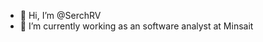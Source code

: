 - 👋 Hi, I’m @SerchRV
- 💼 I’m currently working as an software analyst at Minsait

<!---
SerchRV/SerchRV is a ✨ special ✨ repository because its `README.md` (this file) appears on your GitHub profile.
You can click the Preview link to take a look at your changes.
--->
